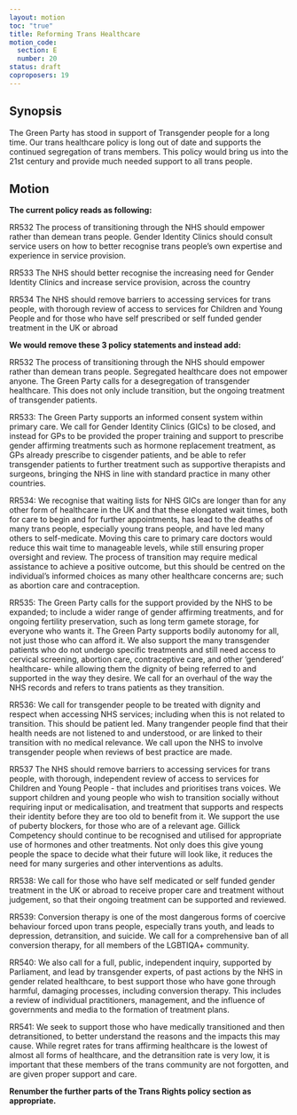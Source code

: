 ```yaml
---
layout: motion
toc: "true"
title: Reforming Trans Healthcare
motion_code:
  section: E
  number: 20
status: draft
coproposers: 19
---
```

## Synopsis

The Green Party has stood in support of Transgender people for a long time. Our trans healthcare policy is long out of date and supports the continued segregation of trans members. This policy would bring us into the 21st century and provide much needed support to all trans people.

## Motion

**The current policy reads as following:**

RR532 The process of transitioning through the NHS should empower rather than demean trans people. Gender Identity Clinics should consult service users on how to better recognise trans people’s own expertise and experience in service provision.

RR533 The NHS should better recognise the increasing need for Gender Identity Clinics and increase service provision, across the country

RR534 The NHS should remove barriers to accessing services for trans people, with thorough review of access to services for Children and Young People and for those who have self prescribed or self funded gender treatment in the UK or abroad

**We would remove these 3 policy statements and instead add:**

RR532 The process of transitioning through the NHS should empower rather than demean trans people. Segregated healthcare does not empower anyone. The Green Party calls for a desegregation of transgender healthcare. This does not only include transition, but the ongoing treatment of transgender patients.

RR533: The Green Party supports an informed consent system within primary care. We call for Gender Identity Clinics (GICs) to be closed, and instead for GPs to be provided the proper training and support to prescribe gender affirming treatments such as hormone replacement treatment, as GPs already prescribe to cisgender patients, and be able to refer transgender patients to further treatment such as supportive therapists and surgeons, bringing the NHS in line with standard practice in many other countries.

RR534: We recognise that waiting lists for NHS GICs are longer than for any other form of healthcare in the UK and that these elongated wait times, both for care to begin and for further appointments, has lead to the deaths of many trans people, especially young trans people, and have led many others to self-medicate. Moving this care to primary care doctors would reduce this wait time to manageable levels, while still ensuring proper oversight and review. The process of transition may require medical assistance to achieve a positive outcome, but this should be centred on the individual’s informed choices as many other healthcare concerns are; such as abortion care and contraception.

RR535: The Green Party calls for the support provided by the NHS to be expanded; to include a wider range of gender affirming treatments, and for ongoing fertility preservation, such as long term gamete storage, for everyone who wants it. The Green Party supports bodily autonomy for all, not just those who can afford it. We also support the many transgender patients who do not undergo specific treatments and still need access to cervical screening, abortion care, contraceptive care, and other ‘gendered’ healthcare- while allowing them the dignity of being referred to and supported in the way they desire. We call for an overhaul of the way the NHS records and refers to trans patients as they transition.

RR536: We call for transgender people to be treated with dignity and respect when accessing NHS services; including when this is not related to transition. This should be patient led. Many trangender people find that their health needs are not listened to and understood, or are linked to their transition with no medical relevance. We call upon the NHS to involve transgender people when reviews of best practice are made.

RR537 The NHS should remove barriers to accessing services for trans people, with thorough, independent review of access to services for Children and Young People - that includes and prioritises trans voices. We support children and young people who wish to transition socially without requiring input or medicalisation, and treatment that supports and respects their identity before they are too old to benefit from it. We support the use of puberty blockers, for those who are of a relevant age. Gillick Competency should continue to be recognised and utilised for appropriate use of hormones and other treatments. Not only does this give young people the space to decide what their future will look like, it reduces the need for many surgeries and other interventions as adults.

RR538: We call for those who have self medicated or self funded gender treatment in the UK or abroad to receive proper care and treatment without judgement, so that their ongoing treatment can be supported and reviewed.

RR539: Conversion therapy is one of the most dangerous forms of coercive behaviour forced upon trans people, especially trans youth, and leads to depression, detransition, and suicide. We call for a comprehensive ban of all conversion therapy, for all members of the LGBTIQA+ community.

RR540: We also call for a full, public, independent inquiry, supported by Parliament, and lead by transgender experts, of past actions by the NHS in gender related healthcare, to best support those who have gone through harmful, damaging processes, including conversion therapy. This includes a review of individual practitioners, management, and the influence of governments and media to the formation of treatment plans.

RR541: We seek to support those who have medically transitioned and then detransitioned, to better understand the reasons and the impacts this may cause. While regret rates for trans affirming healthcare is the lowest of almost all forms of healthcare, and the detransition rate is very low, it is important that these members of the trans community are not forgotten, and are given proper support and care.

**Renumber the further parts of the Trans Rights policy section as appropriate.**